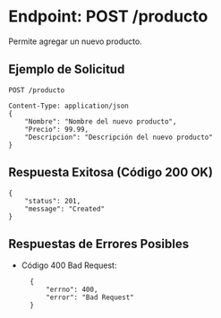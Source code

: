 Endpoint: POST /producto
=======================
Permite agregar un nuevo producto.

## Ejemplo de Solicitud
    POST /producto

    Content-Type: application/json
    {
        "Nombre": "Nombre del nuevo producto",
        "Precio": 99.99,
        "Descripcion": "Descripción del nuevo producto"
    }
## Respuesta Exitosa (Código 200 OK)
    {
        "status": 201,
        "message": "Created"
    }
## Respuestas de Errores Posibles
- Código 400 Bad Request:
  
        {
            "errno": 400,
            "error": "Bad Request"
        }

